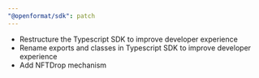 ```yaml
---
"@openformat/sdk": patch
---
```


- Restructure the Typescript SDK to improve developer experience
- Rename exports and classes in Typescript SDK to improve developer experience
- Add NFTDrop mechanism
